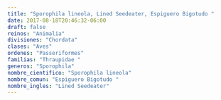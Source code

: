 ```yaml
---
title: "Sporophila lineola, Lined Seedeater, Espiguero Bigotudo "
date: 2017-08-18T20:46:32-06:00
draft: false
reinos: "Animalia"
divisiones: "Chordata"
clases: "Aves"
ordenes: "Passeriformes"
familias: "Thraupidae "
generos: "Sporophila"
nombre_cientifico: "Sporophila lineola"
nombre_comun: "Espiguero Bigotudo "
nombre_ingles: "Lined Seedeater"
---
```

